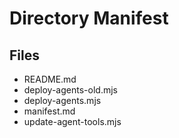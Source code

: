 # Directory Manifest

## Files

- README.md
- deploy-agents-old.mjs
- deploy-agents.mjs
- manifest.md
- update-agent-tools.mjs

